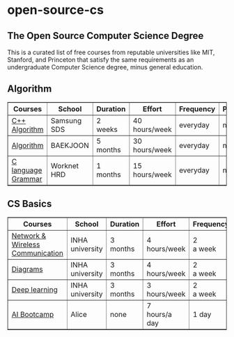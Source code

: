 # open-source-cs

## The Open Source Computer Science Degree
This is a curated list of free courses from reputable universities like MIT, Stanford, and Princeton that satisfy the same requirements as an undergraduate Computer Science degree, minus general education.

## Algorithm

<table border="1">
  <thead>
    <tr>
      <th>Courses</th>
      <th>School</th>
      <th>Duration</th>
      <th>Effort</th>
      <th>Frequency</th>
      <th>Prerequisites</th>
    </tr>
  </thead>
  
  <tbody>
    <tr>
      <td><a href="https://www.samsungsds.com/kr/index.html"> C++ Algorithm</a></td>
      <td>Samsung SDS</td>
      <td> 2 <br> weeks</td>
      <td> 40 <br>hours/week </td>
      <td>everyday</td>
      <td>none</td>
    </tr>
    <tr>
      <td><a href="https://www.acmicpc.net/">Algorithm</a></td>
      <td>BAEKJOON</td>
      <td> 5 <br>months</td>
      <td> 30 <br>hours/week </td>
      <td>everyday</td>
      <td>none</td>
    </tr>
    <tr>
      <td><a href="[https://www.openai.com](https://kn.tjoeun.co.kr/?gad_source=1&gclid=CjwKCAjwhvi0BhA4EiwAX25ujyNaatDbhrYqkIqJauOVieUH5uEBXM0p-neAbP0QWuh2fiFsbiBoBRoCiOAQAvD_BwE)">C language Grammar </a></td>
      <td>Worknet HRD</td>
      <td> 1 <br>months</td>
      <td> 15 <br>hours/week </td>
      <td>everyday</td>
      <td>none</td>
    </tr>
  </tbody>
    
</table>

</div>



## CS Basics
<table border="1">
  <thead>
    <tr>
      <th>Courses</th>
      <th>School</th>
      <th>Duration</th>
      <th>Effort</th>
      <th>Frequency</th>
      <th>Prerequisites</th>
    </tr>
  </thead>
  <tbody>
    <tr>
      <td><a href="https://eng.inha.ac.kr/eng/index.do"> Network & Wireless Communication</a></td>
      <td>INHA university</td>
      <td> 3 <br> months</td>
      <td> 4 <br>hours/week </td>
      <td> 2 <br> a week </td>
      <td>none</td>
    </tr>
    <tr>
      <td><a href="https://eng.inha.ac.kr/eng/index.do">Diagrams</a></td>
      <td>INHA university</td>
      <td> 3 <br> months</td>
      <td> 4 <br>hours/week </td>
      <td> 2 <br> a week </td>
      <td>none</td>
    </tr>
    <tr>
      <td><a href="https://eng.inha.ac.kr/eng/index.do">Deep learning</a></td>
      <td>INHA university</td>
      <td> 3 <br> months</td>
      <td> 3 <br>hours/week </td>
      <td> 2 <br> a week </td>
      <td>none</td>
    </tr>
    <tr>
      <td><a href="https://elice.io/ko">AI Bootcamp</a></td>
      <td>Alice</td>
      <td> none </td>
      <td> 7 <br>hours/a day </td>
      <td> 1 day </td>
      <td>none</td>
    </tr>
   
    
  </tbody>
</table>

</div>
    
  </tbody>
</table>

</div>

